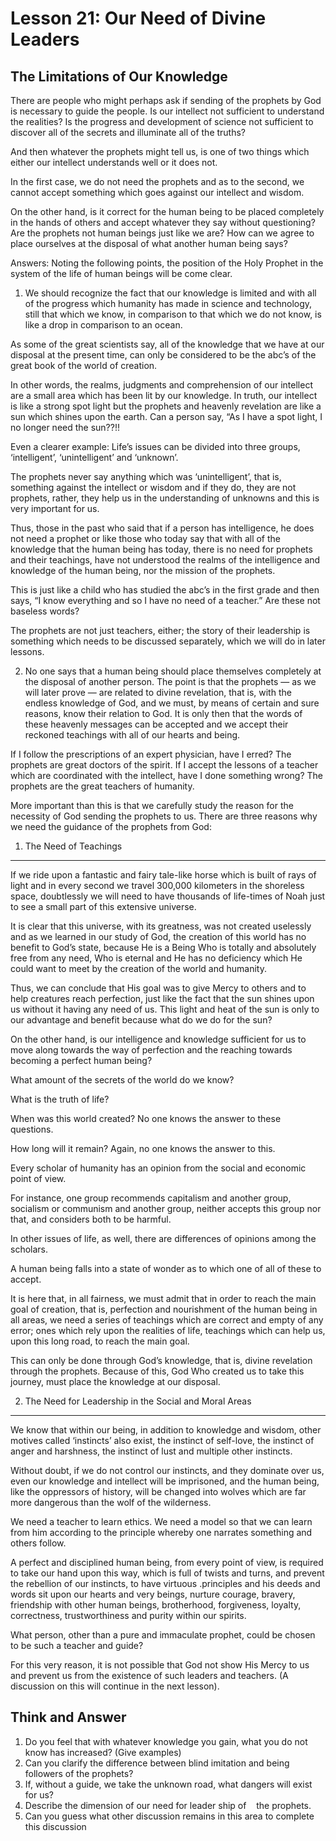 Lesson 21: Our Need of Divine Leaders
=====================================

The Limitations of Our Knowledge
--------------------------------

There are people who might perhaps ask if sending of the prophets by God
is necessary to guide the people. Is our intellect not sufficient to
understand the realities? Is the progress and development of science not
sufficient to discover all of the secrets and illuminate all of the
truths?

And then whatever the prophets might tell us, is one of two things which
either our intellect understands well or it does not.

In the first case, we do not need the prophets and as to the second, we
cannot accept something which goes against our intellect and wisdom.

On the other hand, is it correct for the human being to be placed
completely in the hands of others and accept whatever they say without
questioning? Are the prophets not human beings just like we are? How can
we agree to place ourselves at the disposal of what another human being
says?

Answers: Noting the following points, the position of the Holy Prophet
in the system of the life of human beings will be come clear.

1. We should recognize the fact that our knowledge is limited and with
all of the progress which humanity has made in science and technology,
still that which we know, in comparison to that which we do not know, is
like a drop in comparison to an ocean.

As some of the great scientists say, all of the knowledge that we have
at our disposal at the present time, can only be considered to be the
abc’s of the great book of the world of creation.

In other words, the realms, judgments and comprehension of our intellect
are a small area which has been lit by our knowledge. In truth, our
intellect is like a strong spot light but the prophets and heavenly
revelation are like a sun which shines upon the earth. Can a person say,
“As I have a spot light, I no longer need the sun??!!

Even a clearer example: Life’s issues can be divided into three groups,
‘intelligent’, ‘unintelligent’ and ‘unknown’.

The prophets never say anything which was ‘unintelligent’, that is,
something against the intellect or wisdom and if they do, they are not
prophets, rather, they help us in the understanding of unknowns and this
is very important for us.

Thus, those in the past who said that if a person has intelligence, he
does not need a prophet or like those who today say that with all of the
knowledge that the human being has today, there is no need for prophets
and their teachings, have not understood the realms of the intelligence
and knowledge of the human being, nor the mission of the prophets.

This is just like a child who has studied the abc’s in the first grade
and then says, “I know everything and so I have no need of a teacher.”
Are these not baseless words?

The prophets are not just teachers, either; the story of their
leadership is something which needs to be discussed separately, which we
will do in later lessons.

2. No one says that a human being should place themselves completely at
the disposal of another person. The point is that the prophets — as we
will later prove — are related to divine revelation, that is, with the
endless knowledge of God, and we must, by means of certain and sure
reasons, know their relation to God. It is only then that the words of
these heavenly messages can be accepted and we accept their reckoned
teachings with all of our hearts and being.

If I follow the prescriptions of an expert physician, have I erred? The
prophets are great doctors of the spirit. If I accept the lessons of a
teacher which are coordinated with the intellect, have I done something
wrong? The prophets are the great teachers of humanity.

More important than this is that we carefully study the reason for the
necessity of God sending the prophets to us. There are three reasons why
we need the guidance of the prophets from God:

1. The Need of Teachings
------------------------

If we ride upon a fantastic and fairy tale-like horse which is built of
rays of light and in every second we travel 300,000 kilometers in the
shoreless space, doubtlessly we will need to have thousands of
life-times of Noah just to see a small part of this extensive universe.

It is clear that this universe, with its greatness, was not created
uselessly and as we learned in our study of God, the creation of this
world has no benefit to God’s state, because He is a Being Who is
totally and absolutely free from any need, Who is eternal and He has no
deficiency which He could want to meet by the creation of the world and
humanity.

Thus, we can conclude that His goal was to give Mercy to others and to
help creatures reach perfection, just like the fact that the sun shines
upon us without it having any need of us. This light and heat of the sun
is only to our advantage and benefit because what do we do for the sun?

On the other hand, is our intelligence and knowledge sufficient for us
to move along towards the way of perfection and the reaching towards
becoming a perfect human being?

What amount of the secrets of the world do we know?

What is the truth of life?

When was this world created? No one knows the answer to these questions.

How long will it remain? Again, no one knows the answer to this.

Every scholar of humanity has an opinion from the social and economic
point of view.

For instance, one group recommends capitalism and another group,
socialism or communism and another group, neither accepts this group nor
that, and considers both to be harmful.

In other issues of life, as well, there are differences of opinions
among the scholars.

A human being falls into a state of wonder as to which one of all of
these to accept.

It is here that, in all fairness, we must admit that in order to reach
the main goal of creation, that is, perfection and nourishment of the
human being in all areas, we need a series of teachings which are
correct and empty of any error; ones which rely upon the realities of
life, teachings which can help us, upon this long road, to reach the
main goal.

This can only be done through God’s knowledge, that is, divine
revelation through the prophets. Because of this, God Who created us to
take this journey, must place the knowledge at our disposal.

2. The Need for Leadership in the Social and Moral Areas
--------------------------------------------------------

We know that within our being, in addition to knowledge and wisdom,
other motives called ‘instincts’ also exist, the instinct of self-love,
the instinct of anger and harshness, the instinct of lust and multiple
other instincts.

Without doubt, if we do not control our instincts, and they dominate
over us, even our knowledge and intellect will be imprisoned, and the
human being, like the oppressors of history, will be changed into wolves
which are far more dangerous than the wolf of the wilderness.

We need a teacher to learn ethics. We need a model so that we can learn
from him according to the principle whereby one narrates something and
others follow.

A perfect and disciplined human being, from every point of view, is
required to take our hand upon this way, which is full of twists and
turns, and prevent the rebellion of our instincts, to have virtuous
.principles and his deeds and words sit upon our hearts and very beings,
nurture courage, bravery, friendship with other human beings,
brotherhood, forgiveness, loyalty, correctness, trustworthiness and
purity within our spirits.

What person, other than a pure and immaculate prophet, could be chosen
to be such a teacher and guide?

For this very reason, it is not possible that God not show His Mercy to
us and prevent us from the existence of such leaders and teachers. (A
discussion on this will continue in the next lesson).

Think and Answer
----------------

1. Do you feel that with whatever knowledge you gain, what you do not
know has increased? (Give examples)  
 2. Can you clarify the difference between blind imitation and being
followers of the prophets?  
 3. If, without a guide, we take the unknown road, what dangers will
exist for us?  
 4. Describe the dimension of our need for leader ship of    the
prophets.  
 5. Can you guess what other discussion remains in this area to complete
this discussion


